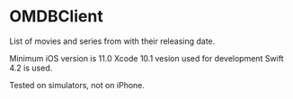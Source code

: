 # OMDBClient
List of movies and series from with their releasing date.

Minimum iOS version is 11.0
Xcode 10.1 vesion used for development 
Swift 4.2 is used.
 
Tested on simulators, not on iPhone.
